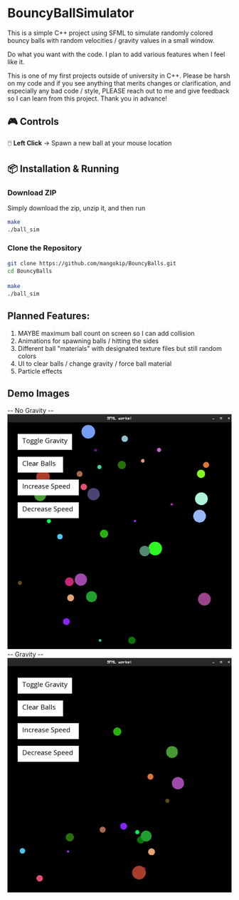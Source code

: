 # BouncyBallSimulator
This is a simple C++ project using SFML to simulate randomly colored bouncy balls with random velocities / gravity values in a small window.

Do what you want with the code. I plan to add various features when I feel like it.

This is one of my first projects outside of university in C++. Please be harsh on my code and if you see anything that merits changes or clarification, and especially any bad code / style, PLEASE reach out to me and give feedback so I can learn from this project. Thank you in advance!

## 🎮 Controls
🖱️ **Left Click** → Spawn a new ball at your mouse location  

## 📦 Installation & Running
### **Download ZIP**
Simply download the zip, unzip it, and then run 
```sh
make
./ball_sim
```
### **Clone the Repository**
```sh
git clone https://github.com/mangokip/BouncyBalls.git
cd BouncyBalls 

make
./ball_sim

```
## Planned Features:
1. MAYBE maximum ball count on screen so I can add collision
2. Animations for spawning balls / hitting the sides
3. Different ball "materials" with designated texture files but still random colors
4. UI to clear balls / change gravity / force ball material
5. Particle effects

## Demo Images
-- No Gravity -- 
![Alt text](images/nogravity.png)
-- Gravity --
![Alt text](images/gravity.png)


